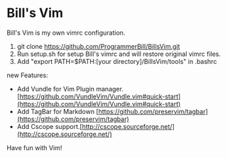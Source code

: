 # Bill's Vim

Bill's Vim is my own vimrc configuration.

1. git clone https://github.com/ProgrammerBill/BillsVim.git
2. Run setup.sh for setup Bill's vimrc and will restore original vimrc files.
3. Add "export PATH=$PATH:[your directory]/BillsVim/tools" in .bashrc

new Features:

- Add Vundle for Vim Plugin manager. [https://github.com/VundleVim/Vundle.vim#quick-start](https://github.com/VundleVim/Vundle.vim#quick-start)
- Add TagBar for Markdown [https://github.com/preservim/tagbar](https://github.com/preservim/tagbar)
- Add Cscope support.[http://cscope.sourceforge.net/](http://cscope.sourceforge.net/)

Have fun with Vim!
